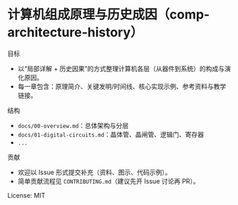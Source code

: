 # 计算机组成原理与历史成因（comp-architecture-history）

目标
- 以“局部详解 + 历史因果”的方式整理计算机各层（从器件到系统）的构成与演化原因。
- 每一章包含：原理简介、关键发明/时间线、核心实现示例、参考资料与教学链接。

结构
- `docs/00-overview.md`：总体架构与分层
- `docs/01-digital-circuits.md`：晶体管、晶闸管、逻辑门、寄存器
- `...`

贡献
- 欢迎以 Issue 形式提交补充（资料、图示、代码示例）。
- 简单贡献流程见 `CONTRIBUTING.md`（建议先开 Issue 讨论再 PR）。

License: MIT
